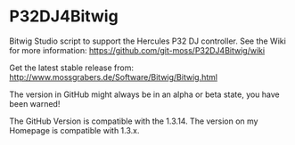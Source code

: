 P32DJ4Bitwig
============

Bitwig Studio script to support the Hercules P32 DJ controller.
See the Wiki for more information: https://github.com/git-moss/P32DJ4Bitwig/wiki

Get the latest stable release from: http://www.mossgrabers.de/Software/Bitwig/Bitwig.html

The version in GitHub might always be in an alpha or beta state, you have been warned!

The GitHub Version is compatible with the 1.3.14.
The version on my Homepage is compatible with 1.3.x.
